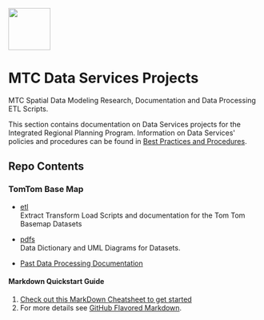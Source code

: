 

<a href="url"><img src="http://gis.mtc.ca.gov/mtcimages/mtcgisLogo.png" align="top" height="84" width="84" ></a>  

# MTC Data Services Projects
MTC Spatial Data Modeling Research, Documentation and Data Processing ETL Scripts.  

This section contains documentation on Data Services projects for the Integrated Regional Planning Program. Information on Data Services' policies and procedures can be found in [Best Practices and Procedures](Best-Practices-Procedures/README.md).

## Repo Contents   
### TomTom Base Map   

- [etl](https://bayareametro.github.io/DataServices/TomTom%20Base%20Map/etl/)  
Extract Transform Load Scripts and documentation for the Tom Tom Basemap Datasets  

- [pdfs](https://bayareametro.github.io/DataServices/TomTom%20Base%20Map/pdfs)  
Data Dictionary and UML Diagrams for Datasets.  

- [Past Data Processing Documentation](https://bayareametro.github.io/DataServices/TomTom%20Base%20Map/pdfs/Procedures%20for%20Processing%20New%20TomTom%20Basemap%20Data.pdf)  


#### Markdown Quickstart Guide
1. [Check out this MarkDown Cheatsheet to get started](https://github.com/adam-p/markdown-here/wiki/Markdown-Cheatsheet)  
2. For more details see [GitHub Flavored Markdown](https://guides.github.com/features/mastering-markdown/).
